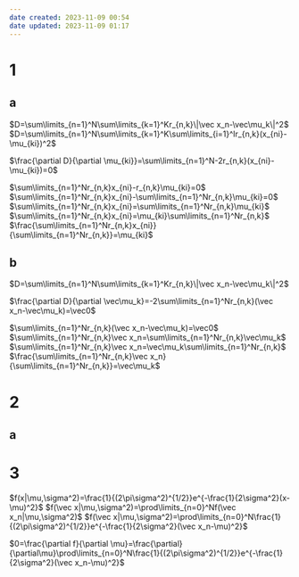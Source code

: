 ```yaml
---
date created: 2023-11-09 00:54
date updated: 2023-11-09 01:17
---
```


# 1

## a

$D=\sum\limits_{n=1}^N\sum\limits_{k=1}^Kr_{n,k}\|\vec x_n-\vec\mu_k\|^2$
$D=\sum\limits_{n=1}^N\sum\limits_{k=1}^K\sum\limits_{i=1}^Ir_{n,k}(x_{ni}-\mu_{ki})^2$

$\frac{\partial D}{\partial \mu_{ki}}=\sum\limits_{n=1}^N-2r_{n,k}(x_{ni}-\mu_{ki})=0$

$\sum\limits_{n=1}^Nr_{n,k}x_{ni}-r_{n,k}\mu_{ki}=0$
$\sum\limits_{n=1}^Nr_{n,k}x_{ni}-\sum\limits_{n=1}^Nr_{n,k}\mu_{ki}=0$
$\sum\limits_{n=1}^Nr_{n,k}x_{ni}=\sum\limits_{n=1}^Nr_{n,k}\mu_{ki}$
$\sum\limits_{n=1}^Nr_{n,k}x_{ni}=\mu_{ki}\sum\limits_{n=1}^Nr_{n,k}$
$\frac{\sum\limits_{n=1}^Nr_{n,k}x_{ni}}{\sum\limits_{n=1}^Nr_{n,k}}=\mu_{ki}$

## b

$D=\sum\limits_{n=1}^N\sum\limits_{k=1}^Kr_{n,k}\|\vec x_n-\vec\mu_k\|^2$

$\frac{\partial D}{\partial \vec\mu_k}=-2\sum\limits_{n=1}^Nr_{n,k}(\vec x_n-\vec\mu_k)=\vec0$

$\sum\limits_{n=1}^Nr_{n,k}(\vec x_n-\vec\mu_k)=\vec0$
$\sum\limits_{n=1}^Nr_{n,k}\vec x_n=\sum\limits_{n=1}^Nr_{n,k}\vec\mu_k$
$\sum\limits_{n=1}^Nr_{n,k}\vec x_n=\vec\mu_k\sum\limits_{n=1}^Nr_{n,k}$
$\frac{\sum\limits_{n=1}^Nr_{n,k}\vec x_n}{\sum\limits_{n=1}^Nr_{n,k}}=\vec\mu_k$

# 2

## a

# 3

$f(x|\mu,\sigma^2)=\frac{1}{(2\pi\sigma^2)^{1/2}}e^{-\frac{1}{2\sigma^2}(x-\mu)^2}$
$f(\vec x|\mu,\sigma^2)=\prod\limits_{n=0}^Nf(\vec x_n|\mu,\sigma^2)$
$f(\vec x|\mu,\sigma^2)=\prod\limits_{n=0}^N\frac{1}{(2\pi\sigma^2)^{1/2}}e^{-\frac{1}{2\sigma^2}(\vec x_n-\mu)^2}$

$0=\frac{\partial f}{\partial \mu}=\frac{\partial}{\partial\mu}\prod\limits_{n=0}^N\frac{1}{(2\pi\sigma^2)^{1/2}}e^{-\frac{1}{2\sigma^2}(\vec x_n-\mu)^2}$
